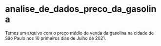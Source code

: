 # analise_de_dados_preco_da_gasolina
Temos um arquivo com o preço médio de venda da gasolina na cidade de São Paulo nos 10 primeiros dias de Julho de 2021.
